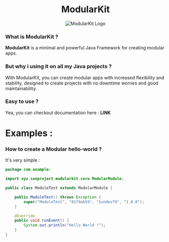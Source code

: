 <center><h1>ModularKit</h1></center>

<center><img alt="ModularKit Logo" src="https://repo.sunproject.xyz/SunProject.xyz/ModularKit/raw/branch/main/pub/www/src/assets/ModularKit-Logo.png" /></center>

### What is ModularKit ?
**ModularKit** is a minimal and powerful Java Framework for creating modular apps.    

### But why i using it on all my Java projects ?
With ModularKit, you can create modular apps with increased flexibility and stability, designed to create projects with no downtime worries and good maintainability.

### Easy to use ?
Yea, you can checkout documentation here : **LINK**


# Examples :    

### How to create a Modular hello-world ?    
It's very simple :

```java
package com.example;

import xyz.sunproject.modularkit.core.ModularModule;

public class ModuleTest extends ModularModule {

    public ModuleTest() throws Exception {
        super("ModuleTest", "81f9ab59", "Sundev79", "1.0.0");
    }

    @Override
    public void runEvent() {
        System.out.println("Hello World !");
    }
}
```